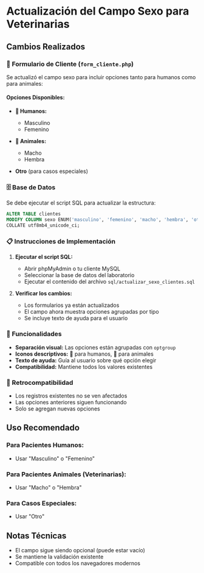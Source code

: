 # Actualización del Campo Sexo para Veterinarias

## Cambios Realizados

### 📝 Formulario de Cliente (`form_cliente.php`)
Se actualizó el campo sexo para incluir opciones tanto para humanos como para animales:

#### Opciones Disponibles:
- **👤 Humanos:**
  - Masculino
  - Femenino
  
- **🐾 Animales:**
  - Macho
  - Hembra
  
- **Otro** (para casos especiales)

### 🗄️ Base de Datos
Se debe ejecutar el script SQL para actualizar la estructura:

```sql
ALTER TABLE clientes 
MODIFY COLUMN sexo ENUM('masculino', 'femenino', 'macho', 'hembra', 'otro') 
COLLATE utf8mb4_unicode_ci;
```

### 📋 Instrucciones de Implementación

1. **Ejecutar el script SQL:**
   - Abrir phpMyAdmin o tu cliente MySQL
   - Seleccionar la base de datos del laboratorio
   - Ejecutar el contenido del archivo `sql/actualizar_sexo_clientes.sql`

2. **Verificar los cambios:**
   - Los formularios ya están actualizados
   - El campo ahora muestra opciones agrupadas por tipo
   - Se incluye texto de ayuda para el usuario

### 🎯 Funcionalidades
- **Separación visual:** Las opciones están agrupadas con `optgroup`
- **Iconos descriptivos:** 👤 para humanos, 🐾 para animales
- **Texto de ayuda:** Guía al usuario sobre qué opción elegir
- **Compatibilidad:** Mantiene todos los valores existentes

### 🔄 Retrocompatibilidad
- Los registros existentes no se ven afectados
- Las opciones anteriores siguen funcionando
- Solo se agregan nuevas opciones

## Uso Recomendado

### Para Pacientes Humanos:
- Usar "Masculino" o "Femenino"

### Para Pacientes Animales (Veterinarias):
- Usar "Macho" o "Hembra"

### Para Casos Especiales:
- Usar "Otro"

## Notas Técnicas
- El campo sigue siendo opcional (puede estar vacío)
- Se mantiene la validación existente
- Compatible con todos los navegadores modernos